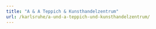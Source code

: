 ```yaml
---
title: "A & A Teppich & Kunsthandelzentrum"
url: /karlsruhe/a-und-a-teppich-und-kunsthandelzentrum/
---
```

